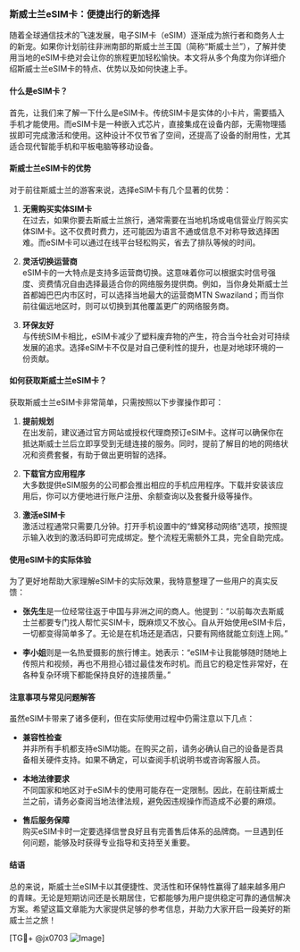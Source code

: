 ### 斯威士兰eSIM卡：便捷出行的新选择

随着全球通信技术的飞速发展，电子SIM卡（eSIM）逐渐成为旅行者和商务人士的新宠。如果你计划前往非洲南部的斯威士兰王国（简称“斯威士兰”），了解并使用当地的eSIM卡绝对会让你的旅程更加轻松愉快。本文将从多个角度为你详细介绍斯威士兰eSIM卡的特点、优势以及如何快速上手。

#### 什么是eSIM卡？

首先，让我们来了解一下什么是eSIM卡。传统SIM卡是实体的小卡片，需要插入手机才能使用。而eSIM卡是一种嵌入式芯片，直接集成在设备内部，无需物理插拔即可完成激活和使用。这种设计不仅节省了空间，还提高了设备的耐用性，尤其适合现代智能手机和平板电脑等移动设备。

#### 斯威士兰eSIM卡的优势

对于前往斯威士兰的游客来说，选择eSIM卡有几个显著的优势：

1. **无需购买实体SIM卡**  
   在过去，如果你要去斯威士兰旅行，通常需要在当地机场或电信营业厅购买实体SIM卡。这不仅费时费力，还可能因为语言不通或信息不对称导致选择困难。而eSIM卡可以通过在线平台轻松购买，省去了排队等候的时间。

2. **灵活切换运营商**  
   eSIM卡的一大特点是支持多运营商切换。这意味着你可以根据实时信号强度、资费情况自由选择最适合你的网络服务提供商。例如，当你身处斯威士兰首都姆巴巴内市区时，可以选择当地最大的运营商MTN Swaziland；而当你前往偏远地区时，则可以切换到其他覆盖更广的网络服务商。

3. **环保友好**  
   与传统SIM卡相比，eSIM卡减少了塑料废弃物的产生，符合当今社会对可持续发展的追求。选择eSIM卡不仅是对自己便利性的提升，也是对地球环境的一份贡献。

#### 如何获取斯威士兰eSIM卡？

获取斯威士兰eSIM卡非常简单，只需按照以下步骤操作即可：

1. **提前规划**  
   在出发前，建议通过官方网站或授权代理商预订eSIM卡。这样可以确保你在抵达斯威士兰后立即享受到无缝连接的服务。同时，提前了解目的地的网络状况和资费套餐，有助于做出更明智的选择。

2. **下载官方应用程序**  
   大多数提供eSIM服务的公司都会推出相应的手机应用程序。下载并安装该应用后，你可以方便地进行账户注册、余额查询以及套餐升级等操作。

3. **激活eSIM卡**  
   激活过程通常只需要几分钟。打开手机设置中的“蜂窝移动网络”选项，按照提示输入收到的激活码即可完成绑定。整个流程无需额外工具，完全自助完成。

#### 使用eSIM卡的实际体验

为了更好地帮助大家理解eSIM卡的实际效果，我特意整理了一些用户的真实反馈：

- **张先生**是一位经常往返于中国与非洲之间的商人。他提到：“以前每次去斯威士兰都要专门找人帮忙买SIM卡，既麻烦又不放心。自从开始使用eSIM卡后，一切都变得简单多了。无论是在机场还是酒店，只要有网络就能立刻连上网。”
  
- **李小姐**则是一名热爱摄影的旅行博主。她表示：“eSIM卡让我能够随时随地上传照片和视频，再也不用担心错过最佳发布时机。而且它的稳定性非常好，在各种复杂环境下都能保持良好的连接质量。”

#### 注意事项与常见问题解答

虽然eSIM卡带来了诸多便利，但在实际使用过程中仍需注意以下几点：

- **兼容性检查**  
  并非所有手机都支持eSIM功能。在购买之前，请务必确认自己的设备是否具备相关硬件支持。如果不确定，可以查阅手机说明书或咨询客服人员。

- **本地法律要求**  
  不同国家和地区对于eSIM卡的使用可能存在一定限制。因此，在前往斯威士兰之前，请务必查阅当地法律法规，避免因违规操作而造成不必要的麻烦。

- **售后服务保障**  
  购买eSIM卡时一定要选择信誉良好且有完善售后体系的品牌商。一旦遇到任何问题，能够及时获得专业指导和支持至关重要。

#### 结语

总的来说，斯威士兰eSIM卡以其便捷性、灵活性和环保特性赢得了越来越多用户的青睐。无论是短期访问还是长期居住，它都能够为用户提供稳定可靠的通信解决方案。希望这篇文章能为大家提供足够的参考信息，并助力大家开启一段美好的斯威士兰之旅！

[TG💪+ @jx0703 ![Image](https://github.com/user-attachments/assets/dbca1d08-cadb-493c-b0ec-ad6f7a83f270)]